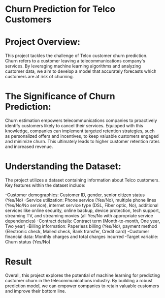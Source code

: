 # Churn Prediction for Telco Customers
# Project Overview:

This project tackles the challenge of Telco customer churn prediction. Churn refers to a customer leaving a telecommunications company's services. By leveraging machine learning algorithms and analyzing customer data, we aim to develop a model that accurately forecasts which customers are at risk of churning.

# The Significance of Churn Prediction:

Churn estimation empowers telecommunications companies to proactively identify customers likely to cancel their services. Equipped with this knowledge, companies can implement targeted retention strategies, such as personalized offers and incentives, to keep valuable customers engaged and minimize churn. This ultimately leads to higher customer retention rates and increased revenue.

# Understanding the Dataset:

The project utilizes a dataset containing information about Telco customers. Key features within the dataset include:

-Customer demographics: Customer ID, gender, senior citizen status (Yes/No)
-Service utilization: Phone service (Yes/No), multiple phone lines (Yes/No/No service), internet service type (DSL, Fiber optic, No), additional services like online security, online backup, device protection, tech support, streaming TV, and streaming movies (all Yes/No with appropriate service dependencies)
-Contract details: Contract term (Month-to-month, One year, Two year)
-Billing information: Paperless billing (Yes/No), payment method (Electronic check, Mailed check, Bank transfer, Credit card)
-Customer financial data: Monthly charges and total charges incurred
-Target variable: Churn status (Yes/No)

# Result
Overall, this project explores the potential of machine learning for predicting customer churn in the telecommunications industry. By building a robust prediction model, we can empower companies to retain valuable customers and improve their bottom line.
